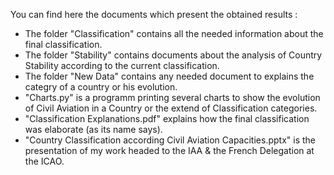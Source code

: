 You can find here the documents which present the obtained results :
- The folder "Classification" contains all the needed information about the final classification.
- The folder "Stability" contains documents about the analysis of Country Stability according to the current classification.
- The folder "New Data" contains any needed document to explains the categry of a country or his evolution.
- "Charts.py" is a programm printing several charts to show the evolution of Civil Aviation in a Country or the extend of Classification categories.
- "Classification Explanations.pdf" explains how the final classification was elaborate (as its name says).
- "Country Classification according Civil Aviation Capacities.pptx" is the presentation of my work headed to the IAA & the French Delegation at the ICAO.
